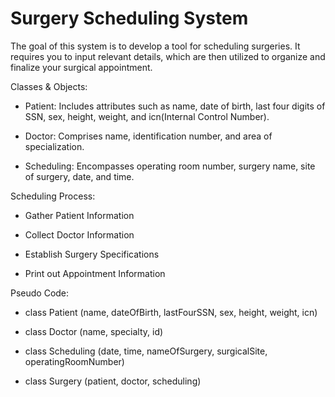 # Surgery Scheduling System

The goal of this system is to develop a tool for scheduling surgeries. It requires you to input relevant details, which are then utilized to organize and finalize your surgical appointment.

Classes & Objects:

-   Patient: Includes attributes such as name, date of birth, last four digits of SSN, sex, height, weight, and icn(Internal Control Number).

-   Doctor: Comprises name, identification number, and area of specialization.

-   Scheduling: Encompasses operating room number, surgery name, site of surgery, date, and time.

Scheduling Process:

-   Gather Patient Information

-   Collect Doctor Information

-   Establish Surgery Specifications

-   Print out Appointment Information

Pseudo Code:

-   class Patient (name, dateOfBirth, lastFourSSN, sex, height, weight, icn) 

-   class Doctor (name, specialty, id) 

-   class Scheduling (date, time, nameOfSurgery, surgicalSite, operatingRoomNumber) 

-   class Surgery (patient, doctor, scheduling)
